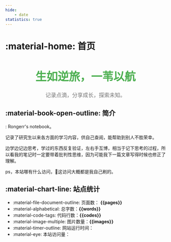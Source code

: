 ```yaml
---
hide:
    - date
statistics: true
---
```

# :material-home: 首页

<div style="text-align: center; margin-top: 20px;">
    <h1 style="font-size: 2.5em; color: #4CAF50; font-weight: bold;">
        生如逆旅，一苇以航
    </h1>
    <p style="font-size: 1.2em; color: #757575; margin-top: 10px;">
        记录点滴，分享成长，探索未知。
    </p>
</div> 


## :material-book-open-outline: 简介

: Rongerr's notebook。

记录了研究生以来各方面的学习内容，供自己查阅，能帮助到别人不胜荣幸。

边学边记边思考，学过的东西反复验证，左右手互博，相当于记下思考的过程，所以看我的笔记时一定要带着批判性思维，因为可能我下一篇文章写得时候也修正了理解。

ps，本站哪有什么访问，🥹这访问大概都是我自己刷的。

## :material-chart-line: 站点统计

- :material-file-document-outline: 页面数： **{{pages}}** 
- :material-alphabetical: 总字数：**{{words}}**  
- :material-code-tags: 代码行数：**{{codes}}**  
- :material-image-multiple: 图片数量：**{{images}}**
- :material-timer-outline: 网站运行时间： <span id="web-time"></span>  
- :material-eye: 本站访问量： <span id="visit-count"></span>


